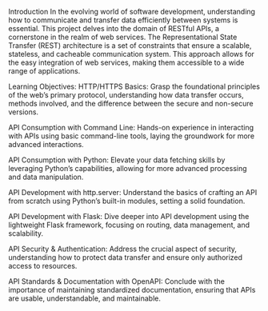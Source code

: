 Introduction
In the evolving world of software development, understanding how to communicate and transfer data efficiently between systems is essential. This project delves into the domain of RESTful APIs, a cornerstone in the realm of web services. The Representational State Transfer (REST) architecture is a set of constraints that ensure a scalable, stateless, and cacheable communication system. This approach allows for the easy integration of web services, making them accessible to a wide range of applications.

Learning Objectives:
HTTP/HTTPS Basics: Grasp the foundational principles of the web’s primary protocol, understanding how data transfer occurs, methods involved, and the difference between the secure and non-secure versions.

API Consumption with Command Line: Hands-on experience in interacting with APIs using basic command-line tools, laying the groundwork for more advanced interactions.

API Consumption with Python: Elevate your data fetching skills by leveraging Python’s capabilities, allowing for more advanced processing and data manipulation.

API Development with http.server: Understand the basics of crafting an API from scratch using Python’s built-in modules, setting a solid foundation.

API Development with Flask: Dive deeper into API development using the lightweight Flask framework, focusing on routing, data management, and scalability.

API Security & Authentication: Address the crucial aspect of security, understanding how to protect data transfer and ensure only authorized access to resources.

API Standards & Documentation with OpenAPI: Conclude with the importance of maintaining standardized documentation, ensuring that APIs are usable, understandable, and maintainable.